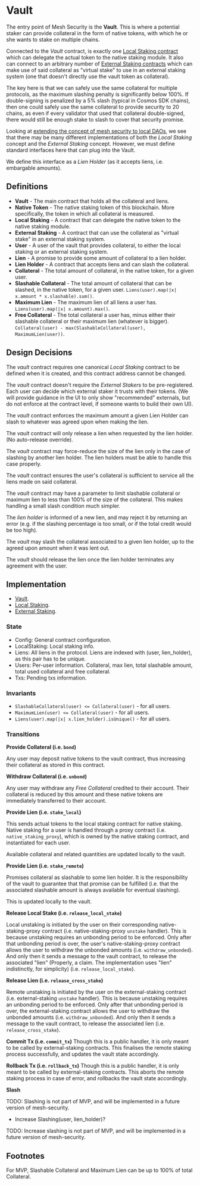 # Vault

The entry point of Mesh Security is the **Vault**. This is where a potential
staker can provide collateral in the form of native tokens, with which he or she wants
to stake on multiple chains.

Connected to the _Vault_ contract, is exactly one [Local Staking contract](./LocalStaking.md)
which can delegate the actual token to the native staking module. It also can connect to an
arbitrary number of [External Staking contracts](./ExternalStaking.md) which can make use
of said collateral as "virtual stake" to use in an external staking system (one that doesn't
directly use the vault token as collateral).

The key here is that we can safely use the
same collateral for multiple protocols, as the maximum slashing penalty is significantly
below 100%. If double-signing is penalized by a 5% slash (typical in Cosmos SDK chains),
then one could safely use the same collateral to provide security to 20 chains, as even
if every validator that used that collateral double-signed, there would still be enough
stake to slash to cover that security promise.

Looking at [extending the concept of mesh security to local DAOs](./DAOs.md),
we see that there may be many different implementations of both the _Local Staking_ concept and
the _External Staking_ concept. However, we must define
standard interfaces here that can plug into the Vault.

We define this interface as a _Lien Holder_ (as it accepts liens, i.e. embargable amounts).

## Definitions

- **Vault** - The main contract that holds all the collateral and liens.
- **Native Token** - The native staking token of this blockchain. More specifically,
  the token in which all collateral is measured.
- **Local Staking** - A contract that can delegate the native token to the native staking module.
- **External Staking** - A contract that can use the collateral as "virtual stake" in an external staking system.
- **User** - A user of the vault that provides collateral, to either the local staking or an external staking system.
- **Lien** - A promise to provide some amount of collateral to a lien holder.
- **Lien Holder** - A contract that accepts liens and can slash the collateral.
- **Collateral** - The total amount of collateral, in the native token, for a given user.
- **Slashable Collateral** - The total amount of collateral that can be slashed, in the native token, for a given user.
  `Liens(user).map(|x| x.amount * x.slashable).sum()`.
- **Maximum Lien** - The maximum lien of all liens a user has.
  `Liens(user).map(|x| x.amount).max()`.
- **Free Collateral** - The total collateral a user has, minus either their slashable collateral or their maximum lien (whatever is bigger).
  `Collateral(user) - max(SlashableCollateral(user), MaximumLien(user))`.

## Design Decisions

The _vault_ contract requires one canonical _Local Staking_ contract to be defined when it is
created, and this contract address cannot be changed.

The _vault_ contract doesn't require the _External Stakers_ to be pre-registered. Each user can decide
which external staker it trusts with their tokens. (We will provide guidance in the UI to only
show "recommended" externals, but do not enforce at the contract level, if someone wants to build their own UI).

The _vault_ contract enforces the maximum amount a given Lien Holder can slash to whatever was
agreed upon when making the lien.

The _vault_ contract will only release a lien when requested by the lien holder. (No auto-release override).

The _vault_ contract may force-reduce the size of the lien only in the case of slashing by another lien holder.
The lien holders must be able to handle this case properly.

The _vault_ contract ensures the user's collateral is sufficient to service all the liens
made on said collateral.

The _vault_ contract may have a parameter to limit slashable collateral or maximum lien to less than
100% of the size of the collateral. This makes handling a small slash condition much simpler.

The _lien holder_ is informed of a new lien, and may reject it by returning an error
(e.g. if the slashing percentage is too small, or if the total credit would be too high).

The _vault_ may slash the collateral associated to a given lien holder, up to the agreed upon amount when it was lent out.

The _vault_ should release the lien once the lien holder terminates any agreement with the user.

## Implementation

- [Vault](../../contracts/provider/vault/src/contract.rs).
- [Local Staking](../../contracts/provider/native-staking/src/contract.rs).
- [External Staking](../../contracts/provider/external-staking/src/contract.rs).

### State

- Config: General contract configuration.
- LocalStaking: Local staking info.
- Liens: All liens in the protocol. Liens are indexed with (user, lien_holder), as this pair has to be unique.
- Users: Per-user information. Collateral, max lien, total slashable amount, total used collateral and free collateral.
- Txs: Pending txs information.

### Invariants

- `SlashableCollateral(user) <= Collateral(user)` - for all users.
- `MaximumLien(user) <= Collateral(user)` - for all users.
- `Liens(user).map(|x| x.lien_holder).isUnique()` - for all users.

### Transitions

**Provide Collateral (i.e. `bond`)**

Any user may deposit native tokens to the vault contract,
thus increasing their collateral as stored in this contract.

**Withdraw Collateral (i.e. `unbond`)**

Any user may withdraw any _Free Collateral_ credited to their account.
Their collateral is reduced by this amount and these native tokens are
immediately transferred to their account.

**Provide Lien (i.e. `stake_local`)**

This sends actual tokens to the local staking contract for native staking.
Native staking for a user is handled through a proxy contract (i.e. `native_staking_proxy`),
which is owned by the native staking contract, and instantiated for each user.

Available collateral and related quantities are updated locally to the vault.

**Provide Lien (i.e. `stake_remote`)**

Promises collateral as slashable to some lien holder. It is the responsibility of the vault to guarantee that
that promise can be fulfilled (i.e. that the associated slashable amount is always available for eventual slashing).

This is updated locally to the vault.

**Release Local Stake (i.e. `release_local_stake`)**

Local unstaking is initiated by the user on their corresponding native-staking-proxy contract (i.e. native-staking-proxy `unstake` handler).
This is because unstaking requires an unbonding period to be enforced. Only after that unbonding period is over, the user's native-staking-proxy
contract allows the user to withdraw the unbonded amounts (i.e. `withdraw_unbonded`). And only then it sends a message to the vault contract,
to release the associated "lien" (Properly, a claim. The implementation uses "lien" indistinctly, for simplicity) (i.e. `release_local_stake`).

**Release Lien (i.e. `release_cross_stake`)**

Remote unstaking is initiated by the user on the external-staking contract (i.e. external-staking `unstake` handler).
This is because unstaking requires an unbonding period to be enforced. Only after that unbonding period is over, the external-staking
contract allows the user to withdraw the unbonded amounts (i.e. `withdraw_unbonded`). And only then it sends a message to the vault contract,
to release the associated lien (i.e. `release_cross_stake`).

**Commit Tx (i.e. `commit_tx`)**
Though this is a public handler, it is only meant to be called by external-staking contracts. This finalises the remote staking process
successfully, and updates the vault state accordingly.

**Rollback Tx (i.e. `rollback_tx`)**
Though this is a public handler, it is only meant to be called by external-staking contracts. This aborts the remote staking process
in case of error, and rollbacks the vault state accordingly.

**Slash**

TODO: Slashing is not part of MVP, and will be implemented in a future version of mesh-security.

- Increase Slashing(user, lien_holder)?

TODO: Increase slashing is not part of MVP, and will be implemented in a future version of mesh-security.

## Footnotes

For MVP, Slashable Collateral and Maximum Lien can be up to 100% of total Collateral.
